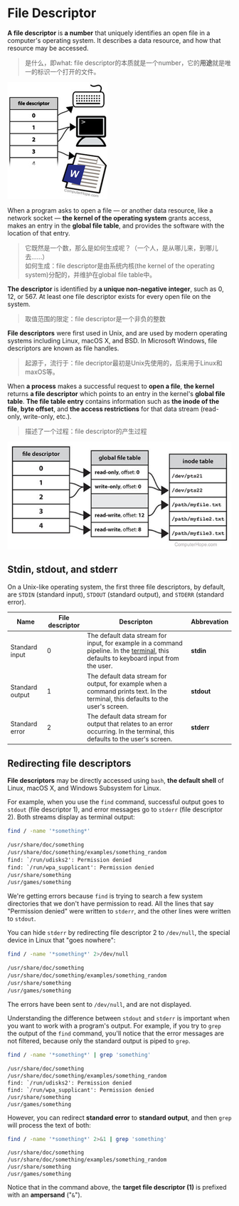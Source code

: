 # File Descriptor

**A file descriptor** is **a number** that uniquely identifies an open file in a computer's operating system. It describes a data resource, and how that resource may be accessed.

> 是什么，即what: file descriptor的本质就是一个number，它的**用途**就是唯一的标识一个打开的文件。

![](images/file-descriptor-illustration.jpg)


When a program asks to open a file — or another data resource, like a network socket — **the kernel of the operating system** grants access, makes an entry in the **global file table**, and provides the software with the location of that entry.

> 它既然是一个数，那么是如何生成呢？（一个人，是从哪儿来，到哪儿去……）  
> 如何生成：file descriptor是由系统内核(the kernel of the operating system)分配的，并维护在global file table中。

**The descriptor** is identified by **a unique non-negative integer**, such as 0, 12, or 567. At least one file descriptor exists for every open file on the system.

> 取值范围的限定：file descriptor是一个非负的整数

**File descriptors** were first used in Unix, and are used by modern operating systems including Linux, macOS X, and BSD. In Microsoft Windows, file descriptors are known as file handles.

> 起源于，流行于：file decriptor最初是Unix先使用的，后来用于Linux和maxOS等。

When **a process** makes a successful request to **open a file**, **the kernel** returns **a file descriptor** which points to an entry in the kernel's **global file table**. **The file table entry** contains information such as **the inode of the file**, **byte offset**, and **the access restrictions** for that data stream (read-only, write-only, etc.).

> 描述了一个过程：file descriptor的产生过程

![](images/file-descriptor.jpg)

## Stdin, stdout, and stderr

On a Unix-like operating system, the first three file descriptors, by default, are `STDIN` (standard input), `STDOUT` (standard output), and `STDERR` (standard error).

| Name            | File descriptor | Descripton                                                   | Abbrevation |
| --------------- | --------------- | ------------------------------------------------------------ | ----------- |
| Standard input  | 0               | The default data stream for input, for example in a command pipeline. In the [terminal](https://www.computerhope.com/jargon/t/terminal.htm), this defaults to keyboard input from the user. | **stdin**   |
| Standard output | 1               | The default data stream for output, for example when a command prints text. In the terminal, this defaults to the user's screen. | **stdout**  |
| Standard error  | 2               | The default data stream for output that relates to an error occurring. In the terminal, this defaults to the user's screen. | **stderr**  |

## Redirecting file descriptors

**File descriptors** may be directly accessed using `bash`, **the default shell** of Linux, macOS X, and Windows Subsystem for Linux.

For example, when you use the `find` command, successful output goes to `stdout` (file descriptor 1), and error messages go to `stderr` (file descriptor 2). Both streams display as terminal output:

```bash
find / -name '*something*'
```

```txt
/usr/share/doc/something
/usr/share/doc/something/examples/something_random
find: `/run/udisks2': Permission denied
find: `/run/wpa_supplicant': Permission denied
/usr/share/something
/usr/games/something
```

We're getting errors because `find` is trying to search a few system directories that we don't have permission to read. All the lines that say "Permission denied" were written to `stderr`, and the other lines were written to `stdout`.

You can hide `stderr` by redirecting file descriptor 2 to `/dev/null`, the special device in Linux that "goes nowhere":

```bash
find / -name '*something*' 2>/dev/null
```

```txt
/usr/share/doc/something
/usr/share/doc/something/examples/something_random
/usr/share/something
/usr/games/something
```

The errors have been sent to `/dev/null`, and are not displayed.

Understanding the difference between `stdout` and `stderr` is important when you want to work with a program's output. For example, if you try to `grep` the output of the `find` command, you'll notice that the error messages are not filtered, because only the standard output is piped to `grep`.

```bash
find / -name '*something*' | grep 'something'
```

```
/usr/share/doc/something
/usr/share/doc/something/examples/something_random
find: `/run/udisks2': Permission denied
find: `/run/wpa_supplicant': Permission denied
/usr/share/something
/usr/games/something
```

However, you can redirect **standard error** to **standard output**, and then `grep` will process the text of both:

```bash
find / -name '*something*' 2>&1 | grep 'something'
```

```
/usr/share/doc/something
/usr/share/doc/something/examples/something_random
/usr/share/something
/usr/games/something
```

Notice that in the command above, the **target file descriptor (1)** is prefixed with an **ampersand** ("`&`"). 

